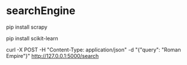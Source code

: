 # searchEngine




pip install scrapy


pip install scikit-learn

curl -X POST -H "Content-Type: application/json" -d "{\"query\": \"Roman Empire\"}" http://127.0.0.1:5000/search
